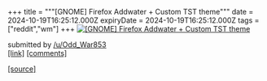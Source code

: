 +++
title = """[GNOME] Firefox Addwater + Custom TST theme"""
date = 2024-10-19T16:25:12.000Z
expiryDate = 2024-10-19T16:25:12.000Z
tags = ["reddit","wm"]
+++
[![[GNOME] Firefox Addwater + Custom TST theme](https://external-preview.redd.it/NWlhamoxODlvcXZkMVw8gUN2uFQdhOmtjaMl7SIyOMQXSoDzdrpMunFfaw4Y.png?width=640&crop=smart&auto=webp&s=9ff370a7ba0f27c63f6d21e2008ff42d359fa7ba "[GNOME] Firefox Addwater + Custom TST theme")](https://www.reddit.com/r/unixporn/comments/1g7cm0o/gnome_firefox_addwater_custom_tst_theme/)

submitted by [/u/Odd\_War853](https://www.reddit.com/user/Odd_War853)  
[\[link\]](https://v.redd.it/m2irh189oqvd1) [\[comments\]](https://www.reddit.com/r/unixporn/comments/1g7cm0o/gnome_firefox_addwater_custom_tst_theme/)

[[source]](https://www.reddit.com/r/unixporn/comments/1g7cm0o/gnome_firefox_addwater_custom_tst_theme/)
